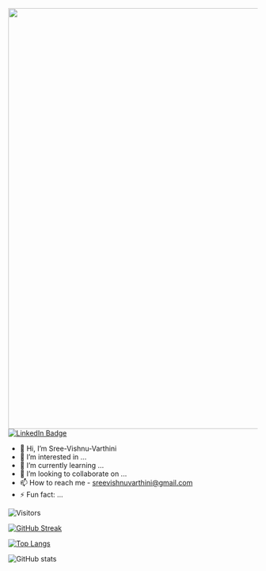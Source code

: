 
<div id="header" align="center">
  <img src="https://media.giphy.com/media/v1.Y2lkPTc5MGI3NjExaDNpb29zZG84azNycmI2cnljNHNidDl3ZHR1Y242MW0ycWF5d3NnbSZlcD12MV9pbnRlcm5hbF9naWZfYnlfaWQmY3Q9Zw/L1R1tvI9svkIWwpVYr/giphy.gif" width="850"/>
</div>

<div id="badges">
  <a href="https://www.linkedin.com/in/sree-vishnu-varthini-s">
    <img src="https://img.shields.io/badge/LinkedIn-blue?style=for-the-badge&logo=linkedin&logoColor=white" alt="LinkedIn Badge"/>
  </a>
</div>

- 👋 Hi, I’m Sree-Vishnu-Varthini
- 👀 I’m interested in ...
- 🌱 I’m currently learning ...
- 💞️ I’m looking to collaborate on ...
- 📫 How to reach me - sreevishnuvarthini@gmail.com
- ⚡ Fun fact: ...



![Visitors](https://api.visitorbadge.io/api/visitors?path=https%3A%2F%2Fgithub.com%2FSree-Vishnu-Varthini%2FSree-Vishnu-Varthini%2Fgithub-visitors-badge&label=Profile%20Views&labelColor=%23697689&countColor=%2302066f&style=plastic&labelStyle=none)

[![GitHub Streak](https://github-readme-streak-stats.herokuapp.com?user=Sree-Vishnu-Varthini&theme=codeSTACKr&card_width=850)](https://git.io/streak-stats)

[![Top Langs](https://github-readme-stats-git-masterrstaa-rickstaa.vercel.app/api/top-langs/?username=Sree-Vishnu-Varthini&layout=compact&theme=codeSTACKr&card_width=850&border_color=FFFFFF)](https://github.com/Sree-Vishnu-Varthini/github-readme-stats)

![GitHub stats](https://github-readme-stats.vercel.app/api?username=Sree-Vishnu-Varthini&theme=codeSTACKr&border_color=FFFFFF&card_width=850&show_icons=true)



<!---
Sree-Vishnu-Varthini/Sree-Vishnu-Varthini is a ✨ special ✨ repository because its `README.md` (this file) appears on your GitHub profile.
You can click the Preview link to take a look at your changes.
--->
